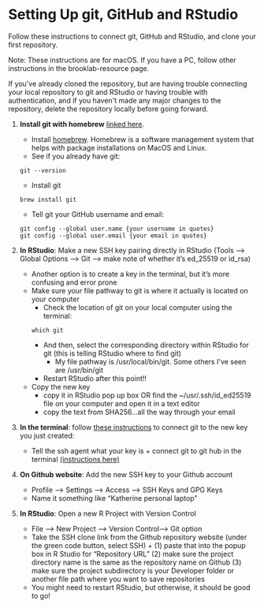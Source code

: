 # Setting Up git, GitHub and RStudio

Follow these instructions to connect git, GitHub and RStudio, and clone your first repository.

Note: These instructions are for macOS. If you have a PC, follow other instructions in the brooklab-resource page.

If you've already cloned the repository, but are having trouble connecting your local repository to git and RStudio 
or having trouble with authentication, and if you haven't made any major changes to the repository, 
delete the repository locally before going forward. 


1. **Install git with homebrew** [linked here](https://formulae.brew.sh/formula/git ).

	- Install [homebrew](https://brew.sh/). Homebrew is a software management system that helps with package installations on MacOS and Linux.
	- See if you already have git: 
	```
	git --version
	```
	- Install git
	```
	brew install git
	```
	- Tell git your GitHub username and email:
 
	```
	git config --global user.name {your username in quotes}
	git config --global user.email {your email in quotes}
	```
	

2. **In RStudio**: Make a new SSH key pairing directly in RStudio (Tools —> Global Options —> Git —> make note of whether it’s ed_25519 or id_rsa)
	- Another option is to create a key in the terminal, but it’s more confusing and error prone
	- Make sure your file pathway to git is where it actually is located on your computer
		- Check the location of git on your local computer using the terminal: 
		```
		which git
		```
		- And then, select the corresponding directory within RStudio for git (this is telling RStudio where to find git)
			- My file pathway is /usr/local/bin/git. Some others I've seen are /usr/bin/git
		- Restart RStudio after this point!!
    - Copy the new key
        - copy it in RStudio pop up box OR find the ~/usr/.ssh/id_ed25519 file on your computer and open it in a text editor
        - copy the text from SHA256…all the way through your email


3. **In the terminal**: follow [these instructions](https://docs.github.com/en/authentication/connecting-to-github-with-ssh/testing-your-ssh-connection) to connect git to the new key you just created: 
    - Tell the ssh agent what your key is + connect git to git hub in the terminal [(instructions here)](https://docs.github.com/en/authentication/connecting-to-github-with-ssh/generating-a-new-ssh-key-and-adding-it-to-the-ssh-agent)

 4. **On Github website**: Add the new SSH key to your Github account
    - Profile —> Settings —> Access —> SSH Keys and GPG Keys
    - Name it something like “Katherine personal laptop”
	
5. **In RStudio**: Open a new R Project with Version Control
    - File —> New Project —> Version Control—> Git option
    - Take the SSH clone link from the Github repository website (under the green code button, select SSH) + (1) paste that into the popup box in R Studio for “Repository URL” (2) make sure the project directory name is the same as the repository name on Github (3) make sure the project subdirectory is your Developer folder or another file path where you want to save repositories
    - You might need to restart RStudio, but otherwise, it should be good to go!
